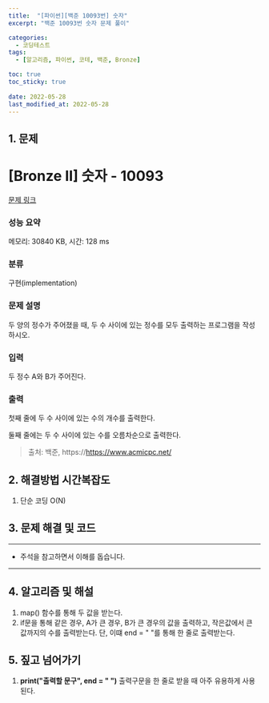 ```yaml
---
title:  "[파이썬][백준 10093번] 숫자"
excerpt: "백준 10093번 숫자 문제 풀이"

categories:
  - 코딩테스트
tags:
  - [알고리즘, 파이썬, 코테, 백준, Bronze]

toc: true
toc_sticky: true
 
date: 2022-05-28
last_modified_at: 2022-05-28
---
```



## 1. 문제

# [Bronze II] 숫자 - 10093 

[문제 링크](https://www.acmicpc.net/problem/10093) 

### 성능 요약

메모리: 30840 KB, 시간: 128 ms

### 분류

구현(implementation)

### 문제 설명

<p>두 양의 정수가 주어졌을 때, 두 수 사이에 있는 정수를 모두 출력하는 프로그램을 작성하시오.</p>

### 입력 

 <p>두 정수 A와 B가 주어진다.</p>

### 출력 

 <p>첫째 줄에 두 수 사이에 있는 수의 개수를 출력한다.</p>

<p>둘째 줄에는 두 수 사이에 있는 수를 오름차순으로 출력한다.</p>




> 출처: 백준, https://https://www.acmicpc.net/

## 2. 해결방법 시간복잡도
1. 단순 코딩 O(N)


## 3. 문제 해결 및 코드
--- 

<script src="https://gist.github.com/cmblir/659732ed00af5c523b97b60d1d77ebaa.js"></script>

- 주석을 참고하면서 이해를 돕습니다.
---

## 4. 알고리즘 및 해설

1. map() 함수를 통해 두 값을 받는다.
2. if문을 통해 같은 경우, A가 큰 경우, B가 큰 경우의 값을 출력하고, 작은값에서 큰 값까지의 수를 출력받는다. 단, 이떄 end = " "를 통해 한 줄로 출력받는다.

## 5. 짚고 넘어가기

1. **print("출력할 문구", end = " ")** 출력구문을 한 줄로 받을 때 아주 유용하게 사용된다.